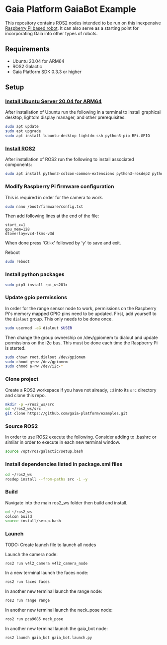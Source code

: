 # Gaia Platform GaiaBot Example
This repository contains ROS2 nodes intended to be run on this inexpensive [Raspberry Pi based robot](https://www.amazon.com/Freenove-Raspberry-Tracking-Avoidance-Ultrasonic/dp/B07YD2LT9D). It can also serve as a starting point for incorporating Gaia into other types of robots.

## Requirements
- Ubuntu 20.04 for ARM64
- ROS2 Galactic
- Gaia Platform SDK 0.3.3 or higher

## Setup
### [Install Ubuntu Server 20.04 for ARM64](https://www.raspberrypi.com/documentation/computers/getting-started.html)
After installation of Ubuntu run the following in a terminal to install graphical desktop, lightdm display manager, and other prerequisites:
```bash
sudo apt update
sudo apt upgrade
sudo apt install lubuntu-desktop lightdm ssh python3-pip RPi.GPIO
```

### [Install ROS2](https://docs.ros.org/en/galactic/Installation/Ubuntu-Install-Debians.html)
After installation of ROS2 run the following to install associated components:
```bash
sudo apt install python3-colcon-common-extensions python3-rosdep2 python3-smbus
```

### Modify Raspberry Pi firmware configuration
This is required in order for the camera to work.
```bash
sudo nano /boot/firmware/config.txt
```

Then add following lines at the end of the file:
```
start_x=1
gpu_mem=128
dtoverlay=vc4-fkms-v3d
```
When done press 'Ctl-x' followed by 'y' to save and exit.

Reboot
```bash
sudo reboot
```

### Install python packages
```bash
sudo pip3 install rpi_ws281x
```

### Update gpio permissions
In order for the range sensor node to work, permissions on the Raspberry Pi's memory mapped GPIO pins need to be updated. First, add yourself to the `dialout` group. This only needs to be done once.
```bash
sudo usermod -aG dialout $USER
```

Then change the group ownership on /dev/gpiomem to dialout and update permissions on the i2c bus. This must be done each time the Raspberry Pi is started.
```bash
sudo chown root.dialout /dev/gpiomem
sudo chmod g+rw /dev/gpiomem
sudo chmod a+rw /dev/i2c-*
```

### Clone project
Create a ROS2 workspace if you have not already, `cd` into its `src` directory and clone this repo.
```bash
mkdir -p ~/ros2_ws/src
cd ~/ros2_ws/src
git clone https://github.com/gaia-platform/examples.git
```

### Source ROS2
In order to use ROS2 execute the following. Consider adding to .bashrc or similar in order to execute in each new terminal window.
```bash
source /opt/ros/galactic/setup.bash
```

### Install dependencies listed in package.xml files
```bash
cd ~/ros2_ws
rosdep install --from-paths src -i -y
```

### Build
Navigate into the main ros2_ws folder then build and install.
```bash
cd ~/ros2_ws
colcon build
source install/setup.bash
```

### Launch

TODO: Create launch file to launch all nodes

Launch the camera node:
```bash
ros2 run v4l2_camera v4l2_camera_node
```

In a new terminal launch the faces node:
```bash
ros2 run faces faces
```

In another new terminal launch the range node:
```bash
ros2 run range range
```

In another new terminal launch the neck_pose node:
```bash
ros2 run pca9685 neck_pose
```

In another new terminal launch the gaia_bot node:
```bash
ros2 launch gaia_bot gaia_bot.launch.py
```
